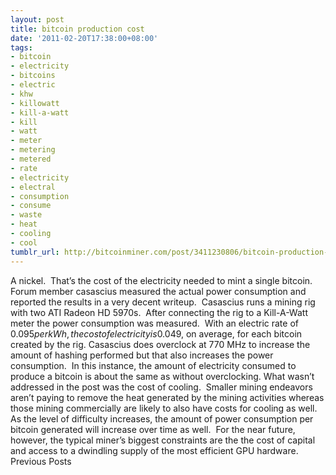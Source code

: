 ```yaml
---
layout: post
title: bitcoin production cost
date: '2011-02-20T17:38:00+08:00'
tags:
- bitcoin
- electricity
- bitcoins
- electric
- khw
- killowatt
- kill-a-watt
- kill
- watt
- meter
- metering
- metered
- rate
- electricity
- electral
- consumption
- consume
- waste
- heat
- cooling
- cool
tumblr_url: http://bitcoinminer.com/post/3411230806/bitcoin-production-cost
---
```

A nickel.  That’s the cost of the electricity needed to mint a single bitcoin.
Forum member casascius measured the actual power consumption and reported the results in a very decent writeup.  Casascius runs a mining rig with two ATI Radeon HD 5970s.  After connecting the rig to a Kill-A-Watt meter the power consumption was measured.  With an electric rate of $0.095 per kWh, the cost of electricity is $0.049, on average, for each bitcoin created by the rig.
Casascius does overclock at 770 MHz to increase the amount of hashing performed but that also increases the power consumption.  In this instance, the amount of electricity consumed to produce a bitcoin is about the same as without overclocking.
What wasn’t addressed in the post was the cost of cooling.  Smaller mining endeavors aren’t paying to remove the heat generated by the mining activities whereas those mining commercially are likely to also have costs for cooling as well.
As the level of difficulty increases, the amount of power consumption per bitcoin generated will increase over time as well.  For the near future, however, the typical miner’s biggest constraints are the the cost of capital and access to a dwindling supply of the most efficient GPU hardware.
Previous Posts
